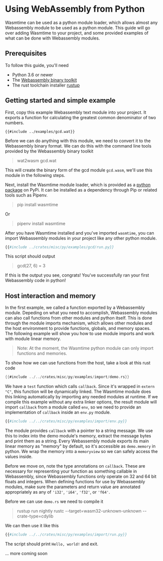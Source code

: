 # Using WebAssembly from Python

Wasmtime can be used as a python module loader, which allows almost any
Webassembly module to be used as a python module. This guide will go over adding
Wasmtime to your project, and some provided examples of what can be done with
Webassembly modules.

## Prerequisites

To follow this guide, you'll need

 - Python 3.6 or newer
 - The [Webassembly binary toolkit](https://github.com/WebAssembly/wabt/releases)
 - The rust toolchain installer [rustup](https://rustup.rs/)

## Getting started and simple example

First, copy this example Webassembly text module into your project. It exports a
function for calculating the greatest common denominator of two numbers.

```wat
{{#include ../examples/gcd.wat}}
```

Before we can do anything with this module, we need to convert it to the
Webassembly binary format. We can do this with the command line tools provided
by the Webassembly binary toolkit

> wat2wasm gcd.wat

This will create the binary form of the gcd module `gcd.wasm`, we'll use this
module in the following steps.

Next, install the Wasmtime module loader, which is provided as a [python package](https://pypi.org/project/wasmtime/)
on PyPi. It can be installed as a dependency through Pip or related tools such
as Pipenv.

> pip install wasmtime

Or

> pipenv install wasmtime

After you have Wasmtime installed and you've imported `wasmtime`, you can import
Webassembly modules in your project like any other python module.

```python
{{#include ../crates/misc/py/examples/gcd/run.py}}
```

This script should output

> gcd(27, 6) = 3

If this is the output you see, congrats! You've successfully ran your first
Webassembly code in python!

## Host interaction and memory

In the first example, we called a function exported by a Webassembly
module. Depeding on what you need to accomplish, Webassembly modules can also
call functions from other modules and python itself. This is done through the
module imports mechanism, which allows other modules and the host environment to
provide functions, globals, and memory spaces. The following example will show
you how to use module imports and work with module linear memory.

> Note: At the moment, the Wasmtime python module can only import functions and
> memories.

To show how we can use functions from the host, take a look at this rust code

```rust
{{#include ../../crates/misc/py/examples/import/demo.rs}}
```

We have a `test` function which calls `callback`. Since it's wrapped in `extern "C"`,
this function will be dynamically linked. The Wasmtime module does this linking
automatically by importing any needed modules at runtime. If we compile this
example without any extra linker options, the result module will import
`callback` from a module called `env`, so we need to provide an implementation of
`callback` inside an `env.py` module.

```python
{{#include ../../crates/misc/py/examples/import/env.py}}
```

The module provides `callback` with a pointer to a string message. We use this
to index into the demo module's memory, extract the message bytes and print them
as a string. Every Webassembly module exports its main linear memory as "memory"
by default, so it's accessible as `demo.memory` in python. We wrap the memory
into a `memoryview` so we can safely access the values inside.

Before we move on, note the type annotations on `callback`. These are necessary
for representing your function as something callable in Webassembly, since
Webassembly functions only operate on 32 and 64 bit floats and integers. When
defining functions for use by Webassembly modules, make sure the parameters and
return value are annotated appropriately as any of `'i32'`, `'i64'`, `'f32'`, or
`'f64'`.

Before we can use `demo.rs` we need to compile it

> rustup run nightly rustc --target=wasm32-unknown-unknown --crate-type=cdylib

We can then use it like this

```python
{{#include ../../crates/misc/py/examples/import/run.py}}
```

The script should print `Hello, world!` and exit.

... more coming soon
